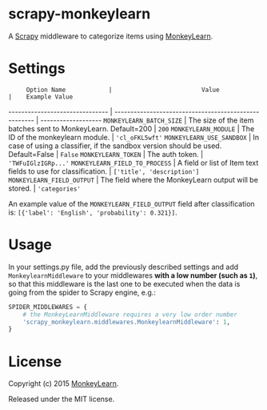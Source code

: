# scrapy-monkeylearn

A [Scrapy][scrapy] middleware to categorize items using [MonkeyLearn][ml].

# Settings

         Option Name            |                         Value                         |    Example Value
------------------------------- | ----------------------------------------------------- | -------------------
`MONKEYLEARN_BATCH_SIZE`           | The size of the item batches sent to MonkeyLearn. Default=200 | `200`
`MONKEYLEARN_MODULE`        | The ID of the monkeylearn module.                             | `'cl_oFKL5wft'`
`MONKEYLEARN_USE_SANDBOX`        | In case of using a classifier, if the sandbox version should be used. Default=False                             | `False`
`MONKEYLEARN_TOKEN`        | The auth token.                                       | `'TWFuIGlzIGRp...'`
`MONKEYLEARN_FIELD_TO_PROCESS` | A field or list of Item text fields to use for classification. | `['title', 'description']`
`MONKEYLEARN_FIELD_OUTPUT`  | The field where the MonkeyLearn output will be stored.          | `'categories'`

An example value of the `MONKEYLEARN_FIELD_OUTPUT` field after classification
is: `[{'label': 'English', 'probability': 0.321}]`.

# Usage

In your settings.py file, add the previously described settings and add `MonkeylearnMiddleware` to your middlewares **with a low number (such as `1`)**, so that this middleware is the last one to be executed when the data is going from the spider to Scrapy engine, e.g.:

```python
SPIDER_MIDDLEWARES = {
    # the MonkeyLearnMiddleware requires a very low order number
    'scrapy_monkeylearn.middlewares.MonkeylearnMiddleware': 1,
}
```

# License

Copyright (c) 2015 [MonkeyLearn][ml].

Released under the MIT license.

[scrapy]: http://scrapy.org/
[ml]: http://www.monkeylearn.com/
